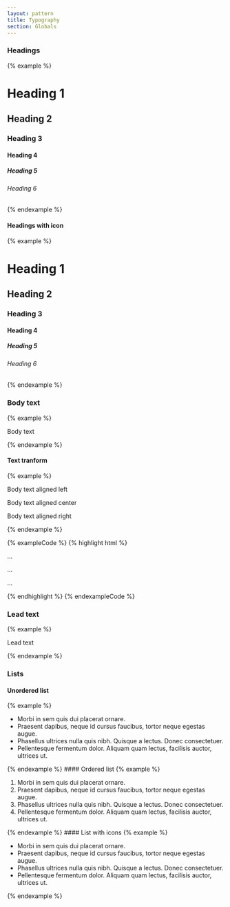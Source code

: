 ```yaml
---
layout: pattern
title: Typography
section: Globals
---
```


### Headings
{% example %}
  <h1>Heading 1</h1>
  <h2>Heading 2</h2>
  <h3>Heading 3</h3>
  <h4>Heading 4</h4>
  <h5>Heading 5</h5>
  <h6>Heading 6</h6>
{% endexample %}

#### Headings with icon
{% example %}
  <h1><i class="icon--star"></i> Heading 1</h1>
  <h2><i class="icon--star"></i> Heading 2</h2>
  <h3><i class="icon--star"></i> Heading 3</h3>
  <h4><i class="icon--star"></i> Heading 4</h4>
  <h5><i class="icon--star"></i> Heading 5</h5>
  <h6><i class="icon--star"></i> Heading 6</h6>
{% endexample %}

### Body text
{% example %}
<p>Body text</p>
{% endexample %}

#### Text tranform
{% example %}
<p class="text-left">Body text aligned left</p>
<p class="text-center">Body text aligned center</p>
<p class="text-right">Body text aligned right</p>
{% endexample %}

{% exampleCode %}
{% highlight html %}
<p class="text-left">...</p>
<p class="text-center">...</p>
<p class="text-right">...</p>
{% endhighlight %}
{% endexampleCode %}

### Lead text
{% example %}
<p class="lead">Lead text</p>
{% endexample %}

### Lists
#### Unordered list
{% example %}
<ul>
  <li>Morbi in sem quis dui placerat ornare. </li>
  <li>Praesent dapibus, neque id cursus faucibus, tortor neque egestas augue.</li>
  <li>Phasellus ultrices nulla quis nibh. Quisque a lectus. Donec consectetuer.</li>
  <li>Pellentesque fermentum dolor. Aliquam quam lectus, facilisis auctor, ultrices ut.</li>
</ul>
{% endexample %}
#### Ordered list
{% example %}
<ol>
  <li>Morbi in sem quis dui placerat ornare. </li>
  <li>Praesent dapibus, neque id cursus faucibus, tortor neque egestas augue.</li>
  <li>Phasellus ultrices nulla quis nibh. Quisque a lectus. Donec consectetuer.</li>
  <li>Pellentesque fermentum dolor. Aliquam quam lectus, facilisis auctor, ultrices ut.</li>
</ol>
{% endexample %}
#### List with icons
{% example %}
<ul class="list--icons">
  <li><i class="icon--check"></i>Morbi in sem quis dui placerat ornare. </li>
  <li><i class="icon--check"></i>Praesent dapibus, neque id cursus faucibus, tortor neque egestas augue.</li>
  <li><i class="icon--check"></i>Phasellus ultrices nulla quis nibh. Quisque a lectus. Donec consectetuer.</li>
  <li><i class="icon--check"></i>Pellentesque fermentum dolor. Aliquam quam lectus, facilisis auctor, ultrices ut.</li>
</ul>
{% endexample %}
